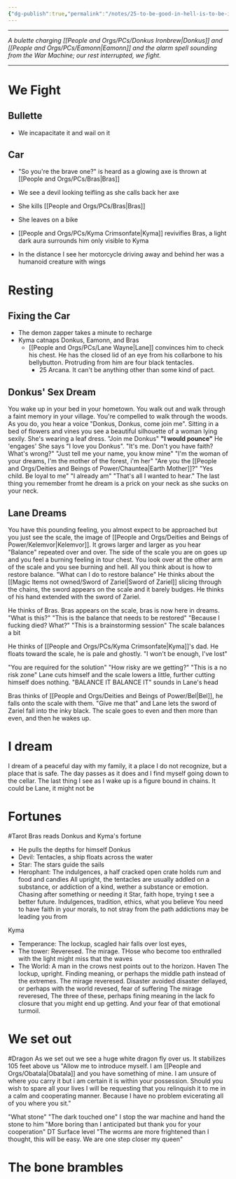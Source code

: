 ```yaml
---
{"dg-publish":true,"permalink":"/notes/25-to-be-good-in-hell-is-to-be-insane/"}
---
```


---


*A bulette charging [[People and Orgs/PCs/Donkus Ironbrew\|Donkus]] and [[People and Orgs/PCs/Eamonn\|Eamonn]] and the alarm spell sounding from the War Machine; our rest interrupted, we fight.*

---


# We Fight

## Bullette
- We incapacitate it and wail on it

## Car
- "So you're the brave one?" is heard as a glowing axe is thrown at [[People and Orgs/PCs/Bras\|Bras]]
- We see a devil looking teifling as she calls back her axe 
- She kills [[People and Orgs/PCs/Bras\|Bras]]
- She leaves on a bike
- [[People and Orgs/PCs/Kyma Crimsonfate\|Kyma]] revivifies Bras, a light dark aura surrounds him only visible to Kyma

- In the distance I see her motorcycle driving away and behind her was a humanoid creature with wings
# Resting
## Fixing the Car
- The demon zapper takes a minute to recharge 
- Kyma catnaps Donkus, Eamonn, and Bras
	- [[People and Orgs/PCs/Lane Wayne\|Lane]] convinces him to check his chest. He has the closed lid of an eye from his collarbone to his bellybutton. Protruding from him are four black tentacles. 
		- 25 Arcana. It can't be anything other than some kind of pact. 

## Donkus' Sex Dream
You wake up in your bed in your hometown. You walk out and walk through a faint memory in your village. You're compelled to walk through the woods. As you do, you hear a voice "Donkus, Donkus, come join me". Sitting in a bed of flowers and vines you see a beautiful silhouette of a woman lying sexily. She's wearing a leaf dress. "Join me Donkus" **"I would pounce"** He 'engages' She says "I love you Donkus". "It's me. Don't you have faith? What's wrong?" "Just tell me your name, you know mine" "I'm the woman of your dreams, I'm the mother of the forest, i'm her" "Are you the [[People and Orgs/Deities and Beings of Power/Chauntea\|Earth Mother]]?" "Yes child. Be loyal to me" "I already am" "That's all I wanted to hear." The last thing you remember fromt he dream is a prick on your neck as she sucks on your neck. 

## Lane Dreams
You have this pounding feeling, you almost expect to be approached but you just see the scale, the image of [[People and Orgs/Deities and Beings of Power/Kelemvor\|Kelemvor]]. It grows larger and larger as you hear "Balance" repeated over and over. The side of the scale you are on goes up and you feel a burning feeling in tour chest. You look over at the other arm of the scale and you see burning and hell. All you think about is how to restore balance. "What can I do to restore balance" He thinks about the [[Magic Items not owned/Sword of Zariel\|Sword of Zariel]] slicing through the chains, the sword appears on the scale and it barely budges. He thinks of his hand extended with the sword of Zariel. 

He thinks of Bras. Bras appears on the scale, bras is now here in dreams. "What is this?" "This is the balance that needs to be restored" "Because I fucking died? What?" "This is a brainstorming session" The scale balances a bit

He thinks of [[People and Orgs/PCs/Kyma Crimsonfate\|Kyma]]'s dad. He floats toward the scale, he is pale and ghostly. "I won't be enough, I've lost"

"You are required for the solution" "How risky are we getting?" "This is a no risk zone" Lane cuts himself and the scale lowers a little, further cutting himself does nothing. "BALANCE IT BALANCE IT" sounds in Lane's head

Bras thinks of [[People and Orgs/Deities and Beings of Power/Bel\|Bel]], he falls onto the scale with them. "Give me that" and Lane lets the sword of Zariel fall into the inky black. The scale goes to even and then more than even, and then he wakes up. 

# I dream
I dream of a peaceful day with my family, it a place I do not recognize, but a place that is safe. The day passes as it does and I find myself going down to the cellar. The last thing I see as I wake up is a figure bound in chains. It could be Lane, it might not be

# Fortunes
#Tarot 
Bras reads Donkus and Kyma's fortune
- He pulls the depths for himself
Donkus
- Devil: Tentacles, a ship floats across the water
- Star: The stars guide the sails
- Herophant: The indulgences, a half cracked open crate holds rum and food and candies
All upright, the tentacles are usually addled on a substance, or addiction of a kind, wether a substance or emotion. Chasing after something or needing it
Star, faith hope, trying t see a better future. 
Indulgences, tradition, ethics, what you believe
You need to have faith in your morals, to not stray from the path addictions may be leading you from

Kyma
- Temperance: The lockup, scagled hair falls over lost eyes, 
- The tower: Reveresed. The mirage. THose who become too enthralled with the light might miss that the waves
- The World: A man in the crows nest points out to the horizon. Haven
The lockup, upright. Finding meaning, or perhaps the middle path instead of the extremes.
The mirage reveresed. Disaster avoided disaster dellayed, or perhaps with the world revesed, fear of suffering
The mirage reveresed, 
The three of these, perhaps fining meaning in the lack fo closure that you might end up getting. And your fear of that emotional turmoil. 

# We set out
#Dragon 
As we set out we see a huge white dragon fly over us. It stabilizes 105 feet above us "Allow me to introduce myself. I am [[People and Orgs/Obatala\|Obatala]] and you have something of mine. I am unsure of where you carry it but i am certain it is within your possession. Should you wish to spare all your lives I will be requesting that you relinquish it to me in a calm and cooperating manner. Because I have no problem evicerating all of you where you sit."

"What stone"
"The dark touched one"
I stop the war machine and hand the stone to him
"More boring than I anticipated but thank you for your cooperation"
 DT
 Surface level
 "The worms are more frightened than I thought, this will be easy. We are one step closer my queen"

# The bone brambles
